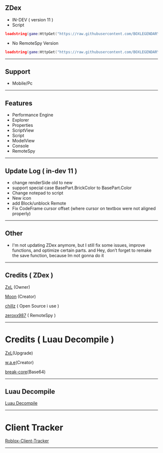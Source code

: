 ## ZDex 
* IN-DEV ( version 11 )
* Script
```lua
loadstring(game:HttpGet("https://raw.githubusercontent.com/BOXLEGENDARY/ZDex/main/ZDex1.lua"))()
```
* No RemoteSpy Version
```lua
loadstring(game:HttpGet("https://raw.githubusercontent.com/BOXLEGENDARY/ZDex/main/ZDex2.lua"))()
```

---

## Support
* Mobile/Pc

---

## Features
* Performance Engine
* Explorer
* Properties
* ScriptView
* Script
* ModelView
* Console
* RemoteSpy

---

## Update Log ( in-dev 11 )
* change renderSide old to new
* support special case BasePart.BrickColor to BasePart.Color
* Change notepad to script
* New icon
* add Block/unblock Remote
* Fix CodeFrame cursor offset (where cursor on textbox were not aligned properly)

---

## Other
* I'm not updating ZDex anymore, but I still fix some issues, improve functions, and optimize certain parts. and Hey, don’t forget to remake the save function, because Im not gonna do it

---

## Credits ( ZDex )
[ZxL](https://youtu.be/dQw4w9WgXcQ?si=IkAXjfO3Uf2UOJ9V) (Owner)

[Moon](https://github.com/LorekeeperZinnia/Dex) (Creator)

[chillz](https://github.com/AZYsGithub/DexPlusPlus) ( Open Source i use )

[zeroxx987](https://scriptblox.com/script/Universal-Script-BootSpy-12998) ( RemoteSpy )

---

# Credits ( Luau Decompile )

[ZxL](https://youtu.be/dQw4w9WgXcQ?si=IkAXjfO3Uf2UOJ9V)(Upgrade)

[w.a.e](https://github.com/w-a-e)(Creator)

[break-core](https://github.com/break-core)(Base64)

---

## Luau Decompile
[Luau Decompile](https://github.com/BOXLEGENDARY/LuauDecompile)

---

# Client Tracker

[Roblox-Client-Tracker](https://github.com/MaximumADHD/Roblox-Client-Tracker)

---
